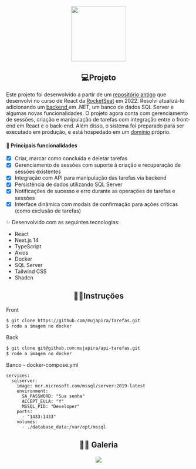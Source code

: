 <h1 align="center">
<img src="https://user-images.githubusercontent.com/89225210/186555695-a120d3ab-76cf-49aa-b0ab-6b4541d02ca2.svg" width="150px"/>
</h1>

<h2 align="center">💻Projeto</h2>

<span>
Este projeto foi desenvolvido a partir de um <a href="https://github.com/mujapira/Todo-web-vite">repositório antigo</a> que desenvolvi no curso de React da <a href="https://www.rocketseat.com.br/">RocketSeat</a> em 2022. Resolvi atualizá-lo adicionando um <a href="https://github.com/mujapira/api-tarefas">backend </a> em .NET, um banco de dados SQL Server e algumas novas funcionalidades. O projeto agora conta com gerenciamento de sessões, criação e manipulação de tarefas com integração entre o front-end em React e o back-end. Além disso, o sistema foi preparado para ser executado em produção, e está hospedado em um <a href="https://mujapira.com/">domínio</a> próprio.
</span>

<h4> 🔨 Principais funcionalidades </h4>

- [x] Criar, marcar como concluída e deletar tarefas 
- [x] Gerenciamento de sessões com suporte à criação e recuperação de sessões existentes
- [x] Integração com API para manipulação das tarefas via backend
- [x] Persistência de dados utilizando SQL Server
- [x] Notificações de sucesso e erro durante as operações de tarefas e sessões
- [x] Interface dinâmica com modais de confirmação para ações críticas (como exclusão de tarefas)

✨ Desenvolvido com as seguintes tecnologias:
- React
- Next.js 14
- TypeScript
- Axios
- Docker
- SQL Server
- Tailwind CSS
- Shadcn


<h2 align="center">🏃‍♂️Instruções</h1>

Front
```bash
$ git clone https://github.com/mujapira/Tarefas.git
$ rode a imagem no docker
```
Back
```bash
$ git clone git@github.com:mujapira/api-tarefas.git
$ rode a imagem no docker
```
Banco - docker-compose.yml
```
services:
  sqlserver:
    image: mcr.microsoft.com/mssql/server:2019-latest
    environment:
      SA_PASSWORD: "Sua senha"
      ACCEPT_EULA: "Y"
      MSSQL_PID: "Developer"
    ports:
      - "1433:1433"
    volumes:
      - ./database_data:/var/opt/mssql
```
<h2 align="center">🐱‍🏍 Galeria </h2>
<h4 align="center">
  <img src="https://github.com/user-attachments/assets/35b38fd0-57a1-4f27-a32e-f8ef284c979a">
</h4>


